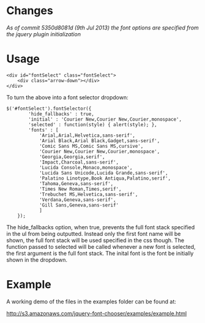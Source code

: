 
# Changes

*As of commit 5350d8081d (9th Jul 2013) the font options are specified from the jquery plugin initialization*

# Usage

	<div id="fontSelect" class="fontSelect">
		<div class="arrow-down"></div>
	</div>


To turn the above into a font selector dropdown:

	$('#fontSelect').fontSelector({
			'hide_fallbacks' : true,
			'initial' : 'Courier New,Courier New,Courier,monospace',
			'selected' : function(style) { alert(style); },
			'fonts' : [
				'Arial,Arial,Helvetica,sans-serif',
				'Arial Black,Arial Black,Gadget,sans-serif',
				'Comic Sans MS,Comic Sans MS,cursive',
				'Courier New,Courier New,Courier,monospace',
				'Georgia,Georgia,serif',
				'Impact,Charcoal,sans-serif',
				'Lucida Console,Monaco,monospace',
				'Lucida Sans Unicode,Lucida Grande,sans-serif',
				'Palatino Linotype,Book Antiqua,Palatino,serif',
				'Tahoma,Geneva,sans-serif',
				'Times New Roman,Times,serif',
				'Trebuchet MS,Helvetica,sans-serif',
				'Verdana,Geneva,sans-serif',
				'Gill Sans,Geneva,sans-serif'
				]
		});


The hide_fallbacks option, when true, prevents the full font stack specified in the ul from being outputted. Instead only the first font name will be shown, the full font stack will be used specified in the css though. The function passed to selected will be called whenever a new font is selected, the first argument is the full font stack. The inital font is the font be initially shown in the dropdown.

# Example

A working demo of the files in the examples folder can be found at:

http://s3.amazonaws.com/jquery-font-chooser/examples/example.html
